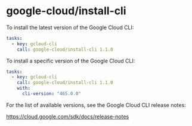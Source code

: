 # google-cloud/install-cli

To install the latest version of the Google Cloud CLI:

```yaml
tasks:
  - key: gcloud-cli
    call: google-cloud/install-cli 1.1.0
```

To install a specific version of the Google Cloud CLI:

```yaml
tasks:
  - key: gcloud-cli
    call: google-cloud/install-cli 1.1.0
    with:
      cli-version: "465.0.0"
```

For the list of available versions, see the Google Cloud CLI release notes:

https://cloud.google.com/sdk/docs/release-notes
